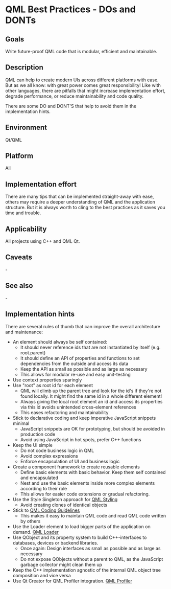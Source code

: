 # QML Best Practices - DOs and DONTs

## Goals

Write future-proof QML code that is modular, efficient and maintainable.

## Description

QML can help to create modern UIs across different platforms with ease. But as we all know: with great power comes great responsibility!
Like with other languages, there are pitfalls that might increase implementation effort, degrade performance, or reduce maintainability and code quality.

There are some DO and DONT'S that help to avoid them in the implementation hints.

## Environment

Qt/QML

## Platform

All

## Implementation effort

There are many tips that can be implemented straight-away with ease,
others may require a deeper understanding of QML and the application structure.
But it is always worth to cling to the best practices as it saves you time and trouble.

## Applicability

All projects using C++ and QML Qt.

## Caveats

\-

## See also

\-

## Implementation hints

There are several rules of thumb that can improve the overall architecture and maintenance:

* An element should always be self contained:
  * It should never reference ids that are not instantiated by itself (e.g. root.parent)
  * It should define an API of properties and functions to set dependencies from the outside and access its data
  * Keep the API as small as possible and as large as necessary
  * This allows for modular re-use and easy unit-testing
* Use context properties sparingly
* Use "root" as root id for each element
  * QML will climb up the parent tree and look for the id's if they're not found locally. It might find the same id in a whole different element!
  * Always giving the local root element an id and access its properties via this id avoids unintended cross-element references
  * This eases refactoring and maintainability
* Stick to declarative coding and keep imperative JavaScript snippets minimal
  * JavaScript snippets are OK for prototyping, but should be avoided in production code
  * Avoid using JavaScript in hot spots, prefer C++ functions
* Keep the UI simple
  * Do not code business logic in QML
  * Avoid complex expressions
  * Enforce encapsulation of UI and business logic
* Create a component framework to create reusable elements
  * Define basic elements with basic behavior. Keep them self contained and encapsulated
  * Nest and use the basic elements inside more complex elements according to their role
  * This allows for easier code extensions or gradual refactoring.
* Use the Style Singleton approach for [QML Styling](https://wiki.qt.io/Qml_Styling)
  * Avoid creating clones of identical objects
* Stick to [QML Coding Guidelines](https://doc.qt.io/qt-5/qml-codingconventions.html)
  * This makes it easy to maintain QML code and read QML code written by others
* Use the Loader element to load bigger parts of the application on demand. [QML Loader](https://doc.qt.io/qt-5/qml-qtquick-loader.html)
* Use QObject and its property system to build C++-interfaces to databases, devices or backend libraries.
  * Once again: Design interfaces as small as possible and as large as necessary
  * Do not expose QObjects without a parent to QML, as the JavaScript garbage collector might clean them up
* Keep the C++ implementation agnostic of the internal QML object tree composition and vice versa
* Use Qt Creator for QML Profiler integration. [QML Profiler](https://doc.qt.io/qtcreator/creator-qml-performance-monitor.html)
